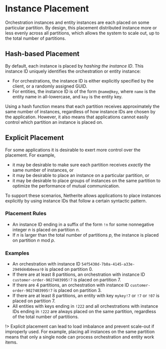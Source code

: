 # Instance Placement

Orchestration instances and entity instances are each placed on some particular partition. By design, this placement distributed instance more or less evenly across all partitions, which allows the system to scale out, up to the total number of partitions.

## Hash-based Placement

By default, each instance is placed by *hashing the instance ID*. This instance ID uniquely identifies the orchestration or entity instance:

* For orchestrations, the instance ID is either explicitly specified by the client, or a randomly assigned GUID.
* For entities, the instance ID is of the form `@name@key`, where `name` is the entity name in all-lowercase, and `key` is the entity key.

Using a hash function means that each partition receives approximately the same number of instances, regardless of how instance IDs are chosen by the application. 
However, it also means that applications cannot easily control which partition an instance is placed on.

## Explicit Placement

For some applications it is desirable to exert more control over the placement. For example,

* it may be desirable to make sure each partition receives *exactly* the same number of instances, or
* it may be desirable to place an instance on a particular partition, or
* it may be desirable to place groups of instances on the same partition to optimize the performance of mutual communication.

To support these scenarios, Netherite allows applications to place instances explicitly by using instance IDs that follow a certain syntactic pattern.

### Placement Rules

* An instance ID ending in a suffix of the form `!n` for some nonnegative integer *n* is placed on partition *n*.
* If *n* is larger than the total number of partitions *p*, the instance is placed on partition *n* mod *p*.

### Examples

* An orchestration with instance ID `54f5430d-7b0a-4145-a33e-2949d44b0eea!0` is placed on partition 0.
* If there are at least 8 partitions, an orchestration with instance ID `customer-order-9027403995!7` is placed on partition 7.
* If there are 4 partitions, an orchestration with instance ID `customer-order-9027403995!7` is placed on partition 3.
* If there are at least 8 partitions, an entity with key `mykey!7` or `!7` or `!07` is placed on partition 7.
* All entities with keys ending in `!222` and all orchestrations with instance IDs ending in `!222` are always placed on the same partition, regardless of the total number of partitions.

!> Explicit placement can lead to load imbalance and prevent scale-out if improperly used. For example, placing all instances on the same partition means that only a single node can process orchestration and entity work items.
